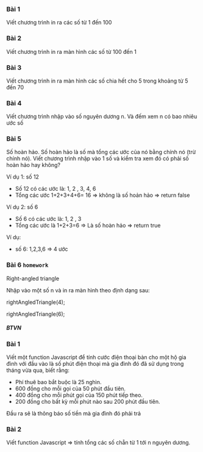 ### Bài 1

Viết chương trình in ra các số từ 1 đến 100

### Bài 2

Viết chương trình in ra màn hình các số từ 100 đến 1

### Bài 3

Viết chương trình in ra màn hình các số chia hết cho 5 trong khoảng từ 5 đến 70

### Bài 4

Viết chương trình nhập vào số nguyên dương n. Và đếm xem n có bao nhiêu ước số

### Bài 5

Số hoàn hảo. Số hoàn hảo là số mà tổng các ước của nó bằng chính nó (trừ chính nó). Viết chương trình nhập vào 1 số và kiểm tra xem đó có phải số hoàn hảo hay không?

Ví dụ 1: số 12

- Số 12 có các ước là: 1, 2 , 3, 4, 6
- Tổng các ước 1+2+3+4+6= 16 ⇒ không là số hoản hảo ⇒ return false

Ví dụ 2: số 6

- Số 6 có các ước là: 1, 2 , 3
- Tổng các ước là 1+2+3=6 ⇒ Là số hoàn hảo ⇒ return true

Ví dụ:

- số 6: 1,2,3,6 ⇒ 4 ước

### Bài 6 `homework`

Right-angled triangle

Nhập vào một số n và in ra màn hình theo định dạng sau:

rightAngledTriangle(4);

<!--
// #
// ##
// ###
// ####
-->

rightAngledTriangle(6);

<!--
// #
// ##
// ###
// ####
// #####
// ######
 -->

##### BTVN

### Bài 1

Viết một function Javascript để tính cước điện thoại bàn cho một hộ gia đình với đầu vào là số phút điện thoại mà gia đình đó đã sử dụng trong tháng vừa qua, biết rằng:

- Phí thuê bao bắt buộc là 25 nghìn.
- 600 đồng cho mỗi gọi của 50 phút đầu tiên.
- 400 đồng cho mỗi phút gọi của 150 phút tiếp theo.
- 200 đồng cho bất kỳ mỗi phút nào sau 200 phút đầu tiên.

Đầu ra sẽ là thông báo số tiền mà gia đình đó phải trả

### Bài 2

Viết function Javascript ⇒ tính tổng các số chẵn từ 1 tới n nguyên dương.
